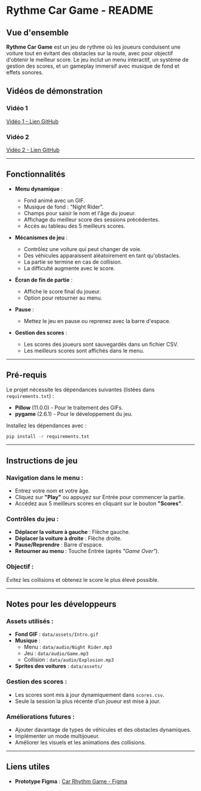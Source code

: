 # Rythme Car Game - README

## Vue d'ensemble

**Rythme Car Game** est un jeu de rythme où les joueurs conduisent une voiture tout en évitant des obstacles sur la route, avec pour objectif d'obtenir le meilleur score. Le jeu inclut un menu interactif, un système de gestion des scores, et un gameplay immersif avec musique de fond et effets sonores.

## Vidéos de démonstration

### Vidéo 1
[Vidéo 1 - Lien GitHub](https://github.com/user-attachments/assets/6bf89fb6-f086-4fa7-92a2-c2b34a57e060)

### Vidéo 2
[Vidéo 2 - Lien GitHub](https://github.com/user-attachments/assets/fcab05fe-a906-4d64-b7c5-7173061e4e29)

---

## Fonctionnalités

- **Menu dynamique** :  
  - Fond animé avec un GIF.  
  - Musique de fond : "Night Rider".  
  - Champs pour saisir le nom et l'âge du joueur.  
  - Affichage du meilleur score des sessions précédentes.  
  - Accès au tableau des 5 meilleurs scores.

- **Mécanismes de jeu** :  
  - Contrôlez une voiture qui peut changer de voie.  
  - Des véhicules apparaissent aléatoirement en tant qu'obstacles.  
  - La partie se termine en cas de collision.  
  - La difficulté augmente avec le score.

- **Écran de fin de partie** :  
  - Affiche le score final du joueur.  
  - Option pour retourner au menu.

- **Pause** :  
  - Mettez le jeu en pause ou reprenez avec la barre d'espace.

- **Gestion des scores** :  
  - Les scores des joueurs sont sauvegardés dans un fichier CSV.  
  - Les meilleurs scores sont affichés dans le menu.

---

## Pré-requis

Le projet nécessite les dépendances suivantes (listées dans `requirements.txt`) :
- **Pillow** (11.0.0) - Pour le traitement des GIFs.
- **pygame** (2.6.1) - Pour le développement du jeu.

Installez les dépendances avec :
```bash
pip install -r requirements.txt
```
---

## Instructions de jeu

### Navigation dans le menu :
- Entrez votre nom et votre âge.
- Cliquez sur **"Play"** ou appuyez sur Entrée pour commencer la partie.
- Accédez aux 5 meilleurs scores en cliquant sur le bouton **"Scores"**.

### Contrôles du jeu :
- **Déplacer la voiture à gauche** : Flèche gauche.
- **Déplacer la voiture à droite** : Flèche droite.
- **Pause/Reprendre** : Barre d'espace.
- **Retourner au menu** : Touche Entrée (après *"Game Over"*).

### Objectif :
Évitez les collisions et obtenez le score le plus élevé possible.

---

## Notes pour les développeurs

### Assets utilisés :
- **Fond GIF** : `data/assets/Intro.gif`
- **Musique** :
  - Menu : `data/audio/Night Rider.mp3`
  - Jeu : `data/audio/Game.mp3`
  - Collision : `data/audio/Explosion.mp3`
- **Sprites des voitures** : `data/assets/`

### Gestion des scores :
- Les scores sont mis à jour dynamiquement dans `scores.csv`.
- Seule la session la plus récente d’un joueur est mise à jour.

### Améliorations futures :
- Ajouter davantage de types de véhicules et des obstacles dynamiques.
- Implémenter un mode multijoueur.
- Améliorer les visuels et les animations des collisions.

---

## Liens utiles
- **Prototype Figma** : [Car Rhythm Game - Figma](https://www.figma.com/design/kj3WOnmfUVPsRU5jTDYrFH/Car-Rhythm-Game?node-id=0-1&m=dev&t=ZsFqjizqDA1D8xZb-1)



